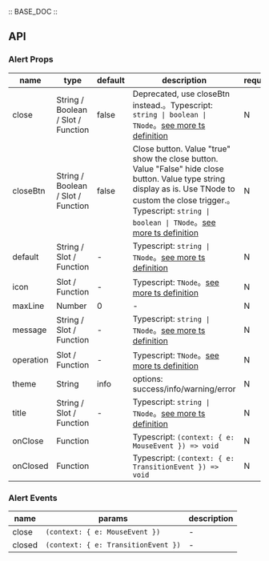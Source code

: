 :: BASE_DOC ::

## API

### Alert Props

name | type | default | description | required
-- | -- | -- | -- | --
close | String / Boolean / Slot / Function | false | Deprecated, use closeBtn instead.。Typescript: `string \| boolean \| TNode`。[see more ts definition](https://github.com/Tencent/tdesign-vue/blob/develop/src/common.ts) | N
closeBtn | String / Boolean / Slot / Function | false | Close button. Value "true" show the close button. Value "False" hide close button. Value type string display as is. Use TNode to custom the close trigger.。Typescript: `string \| boolean \| TNode`。[see more ts definition](https://github.com/Tencent/tdesign-vue/blob/develop/src/common.ts) | N
default | String / Slot / Function | - | Typescript: `string \| TNode`。[see more ts definition](https://github.com/Tencent/tdesign-vue/blob/develop/src/common.ts) | N
icon | Slot / Function | - | Typescript: `TNode`。[see more ts definition](https://github.com/Tencent/tdesign-vue/blob/develop/src/common.ts) | N
maxLine | Number | 0 | \- | N
message | String / Slot / Function | - | Typescript: `string \| TNode`。[see more ts definition](https://github.com/Tencent/tdesign-vue/blob/develop/src/common.ts) | N
operation | Slot / Function | - | Typescript: `TNode`。[see more ts definition](https://github.com/Tencent/tdesign-vue/blob/develop/src/common.ts) | N
theme | String | info | options: success/info/warning/error | N
title | String / Slot / Function | - | Typescript: `string \| TNode`。[see more ts definition](https://github.com/Tencent/tdesign-vue/blob/develop/src/common.ts) | N
onClose | Function |  | Typescript: `(context: { e: MouseEvent }) => void`<br/> | N
onClosed | Function |  | Typescript: `(context: { e: TransitionEvent }) => void`<br/> | N

### Alert Events

name | params | description
-- | -- | --
close | `(context: { e: MouseEvent })` | \-
closed | `(context: { e: TransitionEvent })` | \-

